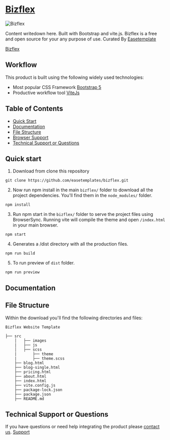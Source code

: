 # [Bizflex](https://preview.easetemplate.com/bizflex/)

![Bizflex](https://github.com/easetemplates/bizflex/src/assets/images/bizflex-business-template.jpg)

Content writedown here. Built with Bootstrap and vite.js. Bizflex is a free and open source for your any purpose of use. Curated By [Easetemplate](https://easetemplate.com/)

[Bizflex](https://preview.easetemplate.com/bizflex/)

## Workflow

This product is built using the following widely used technologies:

- Most popular CSS Framework [Bootstrap 5](https://getbootstrap.com/)
- Productive workflow tool [ViteJs](https://vitejs.dev/)

## Table of Contents

- [Quick Start](#quick-start)
- [Documentation](#documentation)
- [File Structure](#file-structure)
- [Browser Support](#browser-support)
- [Technical Support or Questions](#technical-support-or-questions)

## Quick start

1. Download from clone this repository

```
git clone https://github.com/easetemplates/bizflex.git
```

2. Now run npm install in the main `bizflex/` folder to download all the project dependencies. You'll find them in the `node_modules/` folder.

```
npm install
```

3. Run npm start in the `bizflex/` folder to serve the project files using BrowserSync. Running vite will compile the theme and open `/index.html` in your main browser.

```
npm start
```

4. Generates a /dist directory with all the production files.

```
npm run build
```

5. To run preview of `dist` folder.

```
npm run preview
```

## Documentation

## File Structure

Within the download you'll find the following directories and files:

```
Bizflex Website Template

├── src
    │   ├── images
    |   ├── js
    │   ├── scss
    |       ├── theme
    |       ├── theme.scss
    ├── blog.html
    ├── blog-single.html
    ├── pricing.html
    ├── about.html
    ├── index.html
    ├── vite.config.js
    ├── package-lock.json
    ├── package.json
    ├── README.md

```

## Technical Support or Questions

If you have questions or need help integrating the product please [contact us](https://easetemplate.com/). [Support](https://easetemplate.com/)
